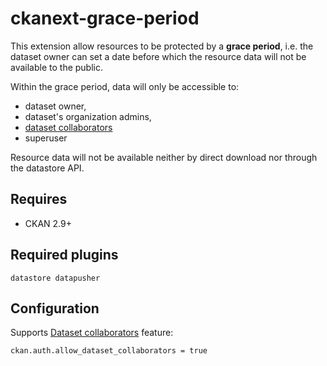 # ckanext-grace-period

This extension allow resources to be protected by a **grace period**, i.e. the dataset owner can set a date before which the resource data will not be available to the public.

Within the grace period, data will only be accessible to:
- dataset owner,
- dataset's organization admins,
- [dataset collaborators](https://docs.ckan.org/en/2.9/maintaining/authorization.html#dataset-collaborators)
- superuser

Resource data will not be available neither by direct download nor through the datastore API.


## Requires

 * CKAN 2.9+

## Required plugins

    datastore datapusher


## Configuration


Supports  [Dataset collaborators](https://docs.ckan.org/en/2.9/maintaining/authorization.html#dataset-collaborators) feature:

    ckan.auth.allow_dataset_collaborators = true
